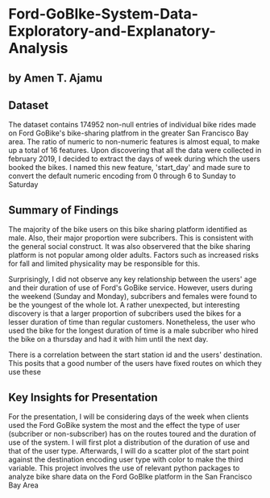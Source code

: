 # Ford-GoBIke-System-Data-Exploratory-and-Explanatory-Analysis
## by Amen T.  Ajamu


## Dataset

The dataset contains 174952 non-null entries of individual bike rides made on Ford GoBike's bike-sharing platfrom in the greater San Francisco Bay area. The ratio of numeric to non-numeric features is almost equal, to make up a total of 16 features. Upon discovering that all the data were collected in february 2019, I decided to extract the days of week during which the users booked the bikes. I named this new feature, 'start_day' and made sure to convert the default numeric encoding from 0 through 6 to Sunday to Saturday

## Summary of Findings
The majority of the bike users on this bike sharing platform identified as male. Also, their major proportion were subcribers. This is consistent with the general social construct. It was also observered that the bike sharing platform is not popular among older adults. Factors such as increased risks for fall and limited physicality may be responsible for this. 

Surprisingly, I did not observe any key relationship between the users' age and their duration of use of Ford's GoBike service. However, users during the weekend (Sunday and Monday), subcribers and females were found to be the youngest of the whole lot. A rather unexpected, but interesting discovery is that a larger proportion of subcribers used the bikes for a lesser duration of time than regular customers. Nonetheless, the user who used the bike for the longest duration of time is a male subcriber who hired the bike on a thursday and had it with him until the next day.

There is a correlation between the start station id and the users' destination. This posits that a good number of the users have fixed routes on which they use these 

## Key Insights for Presentation

For the presentation, I will be considering days of the week when clients used the Ford GoBike system the most and the effect the type of user (subcriber or non-subscriber) has on the routes toured and the duration of use of the system.
I will first plot a distribution of the duration of use and that of the user type. Afterwards, I will do a scatter plot of the start point against the destination encoding user type with color to make the third variable.
This project involves the use of relevant python packages to analyze bike share data on the Ford GoBIke platform in the San Francisco Bay Area
